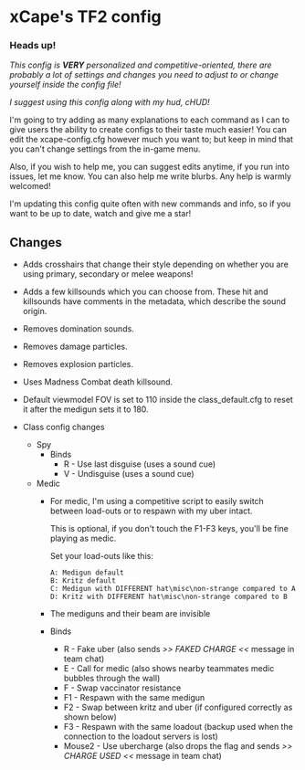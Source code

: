 # xCape's TF2 config

### **Heads up!**
*This config is* ***VERY*** *personalized and competitive-oriented, there are probably a lot of settings and changes you need to adjust to or change yourself inside the config file!*

*I suggest using this config along with my hud, cHUD!*

I'm going to try adding as many explanations to each command as I can to give users the ability to create configs to their taste much easier!
You can edit the xcape-config.cfg however much you want to; but keep in mind that you can't change settings from the in-game menu.

Also, if you wish to help me, you can suggest edits anytime, if you run into issues, let me know.
You can also help me write blurbs. Any help is warmly welcomed!

I'm updating this config quite often with new commands and info, so if you want to be up to date, watch and give me a star!

## Changes

- Adds crosshairs that change their style depending on whether you are using primary, secondary or melee weapons!

- Adds a few killsounds which you can choose from. These hit and killsounds have comments in the metadata, which describe the sound origin.

- Removes domination sounds.

- Removes damage particles.

- Removes explosion particles.

- Uses Madness Combat death killsound.

- Default viewmodel FOV is set to 110 inside the class_default.cfg to reset it after the medigun sets it to 180.

- Class config changes
  - Spy
    - Binds
      - R - Use last disguise (uses a sound cue)
      - V - Undisguise (uses a sound cue)
  - Medic
    - For medic, I'm using a competitive script to easily switch between load-outs or to respawn with my uber intact.
  
	  This is optional, if you don't touch the F1-F3 keys, you'll be fine playing as medic.

	  Set your load-outs like this:  

		  A: Medigun default
		  B: Kritz default
		  C: Medigun with DIFFERENT hat\misc\non-strange compared to A
		  D: Kritz with DIFFERENT hat\misc\non-strange compared to B
    - The mediguns and their beam are invisible
    - Binds
  	  - R - Fake uber (also sends *>> FAKED CHARGE <<* message in team chat)
  	  - E - Call for medic (also shows nearby teammates medic bubbles through the wall)
	  - F - Swap vaccinator resistance
  	  - F1 - Respawn with the same medigun
  	  - F2 - Swap between kritz and uber (if configured correctly as shown below) 
  	  - F3 - Respawn with the same loadout (backup used when the connection to the loadout servers is lost)
  	  - Mouse2 - Use ubercharge (also drops the flag and sends *>> CHARGE USED <<* message in team chat)